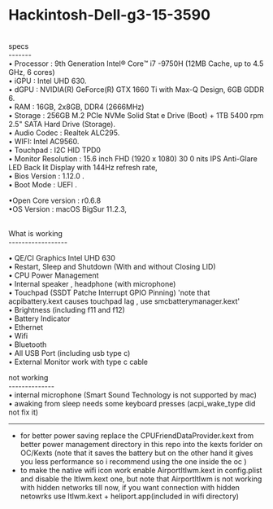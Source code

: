 # Hackintosh-Dell-g3-15-3590<br>
<br>
specs<br>
-------<br>
• Processor : 9th Generation Intel®️ Core™️ i7 -9750H (12MB Cache, up to 4.5 GHz, 6 cores) <br>
• iGPU : Intel UHD 630. <br>
• dGPU :  NVIDIA(R) GeForce(R) GTX 1660 Ti with Max-Q Design, 6GB GDDR 6. <br>
• RAM : 16GB, 2x8GB, DDR4 (2666MHz) <br>
• Storage : 256GB M.2 PCIe NVMe Solid Stat e Drive (Boot) + 1TB 5400 rpm 2.5" SATA Hard Drive (Storage). <br>
• Audio Codec : Realtek ALC295. <br>
• WIFI: Intel AC9560. <br>
• Touchpad : I2C HID TPD0<br>
• Monitor Resolution : 15.6 inch FHD (1920 x 1080) 30 0 nits IPS Anti-Glare LED Back lit Display with 144Hz refresh rate,<br>
• Bios Version : 1.12.0 .<br>
• Boot Mode : UEFI .<br>


•Open Core version : r0.6.8<br>
•OS Version : macOS BigSur 11.2.3,<br>

<br>
What is working<br>
------------------<br>

• QE/CI Graphics Intel UHD 630 <br>
• Restart, Sleep and Shutdown (With and without Closing LID) <br>
• CPU Power Management <br>
• Internal speaker , headphone (with microphone) <br>
• Touchpad (SSDT Patche Interrupt GPIO Pinning) 'note that acpibattery.kext causes touchpad lag , use smcbatterymanager.kext' <br>
• Brightness (including f11 and f12) <br>
• Battery Indicator <br>
• Ethernet  
• Wifi <br>
• Bluetooth <br>
• All USB Port (including usb type c) <br>
• External Monitor work with type c cable

not working<br>
--------------<br>
• internal microphone (Smart Sound Technology is not supported by mac)<br>
• awaking from sleep needs some keyboard presses (acpi_wake_type did not fix it)


-----------------------------------------------------------------------------------------------------------------------------

* for better power saving replace the CPUFriendDataProvider.kext from better power management directory in this repo into the kexts
  forlder on OC/Kexts (note that it saves the battery but on the other hand it gives you less performance so i recommend using the one inside the oc )
* to make the native wifi icon work enable AirportItlwm.kext in config.plist and disable the Itlwm.kext one, but note that AirportItlwm is not working with hidden networks till now, if you want connection with hidden netowrks use Itlwm.kext + heliport.app(included in wifi directory)
